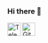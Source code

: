 ### Hi there 👋


<a href="https://github.com/FnKallekkad">
  <img align="center" alt="Github" width="30px" src="https://cdn.jsdelivr.net/npm/simple-icons@v3/icons/github.svg" />
</a>

<a href="https://telegram.me/FNPROJECTS">
  <img align="left" alt="Telegram" width="30px" src="https://cdn.jsdelivr.net/npm/simple-icons@v3/icons/telegram.svg" />
</a>
